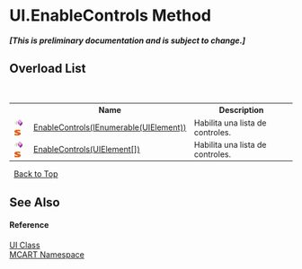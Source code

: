 # UI.EnableControls Method 
 _**\[This is preliminary documentation and is subject to change.\]**_


## Overload List
&nbsp;<table><tr><th></th><th>Name</th><th>Description</th></tr><tr><td>![Public method](media/pubmethod.gif "Public method")![Static member](media/static.gif "Static member")</td><td><a href="742715e9-9501-7251-864a-91c3d763c7d6">EnableControls(IEnumerable(UIElement))</a></td><td>
Habilita una lista de controles.</td></tr><tr><td>![Public method](media/pubmethod.gif "Public method")![Static member](media/static.gif "Static member")</td><td><a href="37210b92-0af7-432d-f6bd-54fe99460208">EnableControls(UIElement[])</a></td><td>
Habilita una lista de controles.</td></tr></table>&nbsp;
<a href="#ui.enablecontrols-method">Back to Top</a>

## See Also


#### Reference
<a href="11cde9c6-a596-d602-594d-308b0ec41ea6">UI Class</a><br /><a href="89e7854f-fe6f-d208-fb0c-b17953422852">MCART Namespace</a><br />